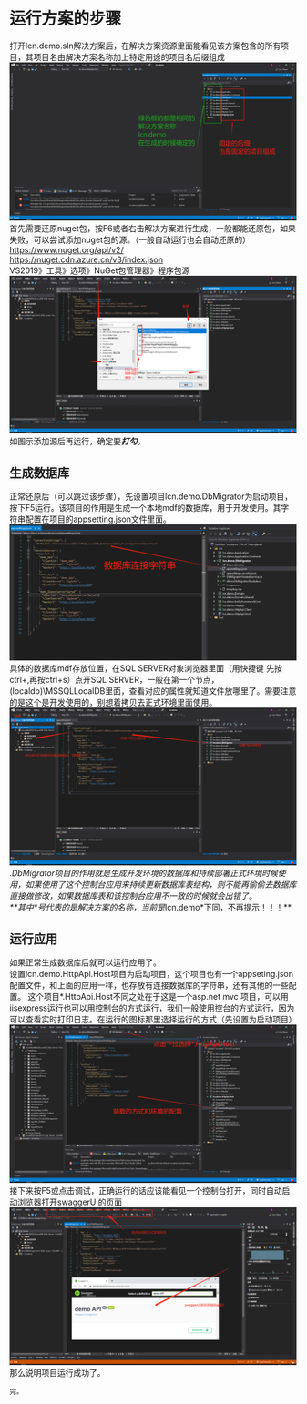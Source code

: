 # 运行方案的步骤
打开lcn.demo.sln解决方案后，在解决方案资源里面能看见该方案包含的所有项目，其项目名由解决方案名称加上特定用途的项目名后缀组成
![解决方案组成](images/2-run-sln-project-1.png) 
首先需要还原nuget包，按F6或者右击解决方案进行生成，一般都能还原包，如果失败，可以尝试添加nuget包的源。（一般自动运行也会自动还原的）      
https://www.nuget.org/api/v2/   
https://nuget.cdn.azure.cn/v3/index.json   
VS2019》工具》选项》NuGet包管理器》程序包源 ![](images/2-run-sln-project-6.png)如图示添加源后再运行，确定要***打勾***。
## 生成数据库
正常还原后（可以跳过该步骤），先设置项目lcn.demo.DbMigrator为启动项目，按下F5运行。该项目的作用是生成一个本地mdf的数据库，用于开发使用。其字符串配置在项目的appsetting.json文件里面。
![数据库连接字符串](images/2-run-sln-project-2.png)
具体的数据库mdf存放位置，在SQL SERVER对象浏览器里面（用快捷键 先按ctrl+\,再按ctrl+s）点开SQL SERVER，一般在第一个节点，(localdb)\MSSQLLocalDB里面，查看对应的属性就知道文件放哪里了。需要注意的是这个是开发使用的，别想着拷贝去正式环境里面使用。
![](images/2-run-sln-project-4.png)
*.DbMigrator项目的作用就是生成开发环境的数据库和持续部署正式环境时候使用，如果使用了这个控制台应用来持续更新数据库表结构，则不能再偷偷去数据库直接做修改，如果数据库表和该控制台应用不一致的时候就会出错了。    
**其中\*号代表的是解决方案的名称，当前是*lcn.demo*下同，不再提示！！！**
## 运行应用
如果正常生成数据库后就可以运行应用了。  
设置lcn.demo.HttpApi.Host项目为启动项目，这个项目也有一个appseting.json配置文件，和上面的应用一样，也存放有连接数据库的字符串，还有其他的一些配置。 
这个项目*.HttpApi.Host不同之处在于这是一个asp.net mvc 项目，可以用iisexpress运行也可以用控制台的方式运行，我们一般使用控台的方式运行，因为可以查看实时打印日志。在运行的图标那里选择运行的方式（先设置为启动项目）![启动方式](images/2-run-sln-project-3.png)
接下来按F5或点击调试，正确运行的话应该能看见一个控制台打开，同时自动启动浏览器打开swaggerUI的页面![](images/2-run-sln-project-5.png)    
那么说明项目运行成功了。

    完。
